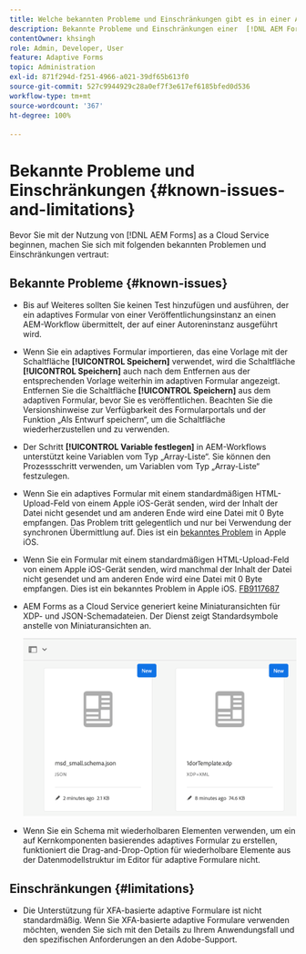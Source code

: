 ```yaml
---
title: Welche bekannten Probleme und Einschränkungen gibt es in einer AEM Forms as a Cloud Service-Umgebung?
description: Bekannte Probleme und Einschränkungen einer  [!DNL AEM Forms]  as a Cloud Service-Umgebung
contentOwner: khsingh
role: Admin, Developer, User
feature: Adaptive Forms
topic: Administration
exl-id: 871f294d-f251-4966-a021-39df65b613f0
source-git-commit: 527c9944929c28a0ef7f3e617ef6185bfed0d536
workflow-type: tm+mt
source-wordcount: '367'
ht-degree: 100%

---
```


# Bekannte Probleme und Einschränkungen {#known-issues-and-limitations}

Bevor Sie mit der Nutzung von [!DNL AEM Forms] as a Cloud Service beginnen, machen Sie sich mit folgenden bekannten Problemen und Einschränkungen vertraut:

## Bekannte Probleme {#known-issues}

* Bis auf Weiteres sollten Sie keinen Test hinzufügen und ausführen, der ein adaptives Formular von einer Veröffentlichungsinstanz an einen AEM-Workflow übermittelt, der auf einer Autoreninstanz ausgeführt wird.

* Wenn Sie ein adaptives Formular importieren, das eine Vorlage mit der Schaltfläche **[!UICONTROL Speichern]** verwendet, wird die Schaltfläche **[!UICONTROL Speichern]** auch nach dem Entfernen aus der entsprechenden Vorlage weiterhin im adaptiven Formular angezeigt. Entfernen Sie die Schaltfläche **[!UICONTROL Speichern]** aus dem adaptiven Formular, bevor Sie es veröffentlichen. Beachten Sie die Versionshinweise zur Verfügbarkeit des Formularportals und der Funktion „Als Entwurf speichern“, um die Schaltfläche wiederherzustellen und zu verwenden.

* Der Schritt **[!UICONTROL Variable festlegen]** in AEM-Workflows unterstützt keine Variablen vom Typ „Array-Liste“. Sie können den Prozessschritt verwenden, um Variablen vom Typ „Array-Liste“ festzulegen.

* Wenn Sie ein adaptives Formular mit einem standardmäßigen HTML-Upload-Feld von einem Apple iOS-Gerät senden, wird der Inhalt der Datei nicht gesendet und am anderen Ende wird eine Datei mit 0 Byte empfangen. Das Problem tritt gelegentlich und nur bei Verwendung der synchronen Übermittlung auf. Dies ist ein [bekanntes Problem](https://feedbackassistant.apple.com/feedback/9117687) in Apple iOS.

* Wenn Sie ein Formular mit einem standardmäßigen HTML-Upload-Feld von einem Apple iOS-Gerät senden, wird manchmal der Inhalt der Datei nicht gesendet und am anderen Ende wird eine Datei mit 0 Byte empfangen. Dies ist ein bekanntes Problem in Apple iOS. [FB9117687](https://feedbackassistant.apple.com/feedback/9117687)

* AEM Forms as a Cloud Service generiert keine Miniaturansichten für XDP- und JSON-Schemadateien. Der Dienst zeigt Standardsymbole anstelle von Miniaturansichten an.

  ![Bekanntes Problem mit Forms-Miniaturansicht](/help/forms/assets/forms-tumbnail-known-issue.png)

* Wenn Sie ein Schema mit wiederholbaren Elementen verwenden, um ein auf Kernkomponenten basierendes adaptives Formular zu erstellen, funktioniert die Drag-and-Drop-Option für wiederholbare Elemente aus der Datenmodellstruktur im Editor für adaptive Formulare nicht.

## Einschränkungen {#limitations}

* Die Unterstützung für XFA-basierte adaptive Formulare ist nicht standardmäßig. Wenn Sie XFA-basierte adaptive Formulare verwenden möchten, wenden Sie sich mit den Details zu Ihrem Anwendungsfall und den spezifischen Anforderungen an den Adobe-Support.


